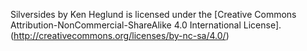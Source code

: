 Silversides by Ken Heglund is licensed under the [Creative Commons Attribution-NonCommercial-ShareAlike 4.0 International License].(http://creativecommons.org/licenses/by-nc-sa/4.0/)
